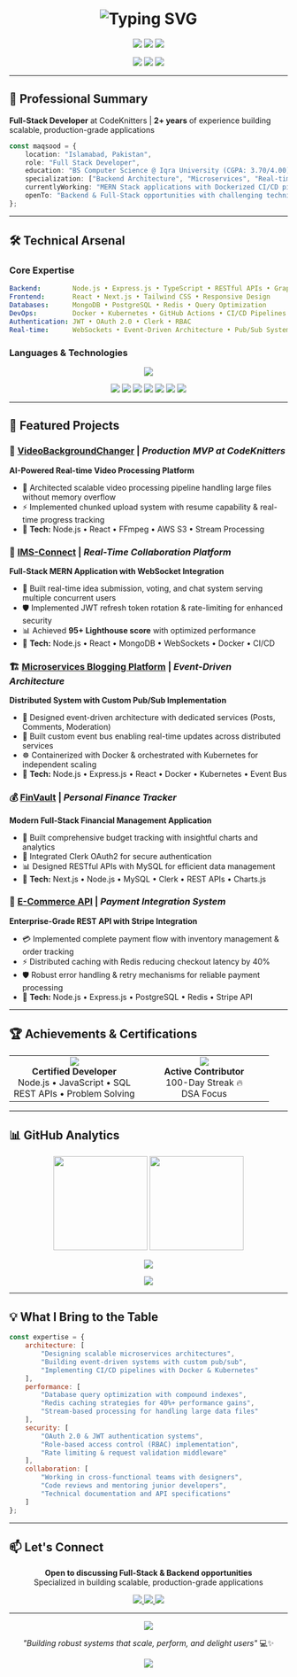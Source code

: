 <h1 align="center">
  <img src="https://readme-typing-svg.demolab.com?font=Fira+Code&size=32&duration=2800&pause=800&color=00D9FF&center=true&vCenter=true&width=600&lines=Hi+%F0%9F%91%8B+I'm+Maqsood+Ahmed;Full-Stack+Developer;Backend+Specialist;Microservices+Architect" alt="Typing SVG" />
</h1>

<p align="center">
  <img src="https://img.shields.io/badge/Focus-Backend_Development-00D9FF?style=for-the-badge" />
  <img src="https://img.shields.io/badge/Specialization-MERN_Stack-00D9FF?style=for-the-badge" />
  <img src="https://img.shields.io/badge/Currently-Full_Stack_Developer-00D9FF?style=for-the-badge" />
</p>

<p align="center">
  <a href="https://linkedin.com/in/maqsood-ahmed1"><img src="https://img.shields.io/badge/LinkedIn-Connect-0077B5?style=for-the-badge&logo=linkedin" /></a>
  <a href="mailto:dev.maqsood.1@gmail.com"><img src="https://img.shields.io/badge/Email-Contact-D14836?style=for-the-badge&logo=gmail&logoColor=white" /></a>
  <a href="https://leetcode.com/u/magsoodnasirani421"><img src="https://img.shields.io/badge/LeetCode-250+_Solved-FFA116?style=for-the-badge&logo=leetcode&logoColor=white" /></a>
</p>

---

## 💼 Professional Summary

**Full-Stack Developer** at CodeKnitters | **2+ years** of experience building scalable, production-grade applications

```typescript
const maqsood = {
    location: "Islamabad, Pakistan",
    role: "Full Stack Developer",
    education: "BS Computer Science @ Iqra University (CGPA: 3.70/4.00)",
    specialization: ["Backend Architecture", "Microservices", "Real-time Systems"],
    currentlyWorking: "MERN Stack applications with Dockerized CI/CD pipelines",
    openTo: "Backend & Full-Stack opportunities with challenging technical problems"
};
```

---

## 🛠️ Technical Arsenal

### **Core Expertise**
```yaml
Backend:        Node.js • Express.js • TypeScript • RESTful APIs • GraphQL
Frontend:       React • Next.js • Tailwind CSS • Responsive Design
Databases:      MongoDB • PostgreSQL • Redis • Query Optimization
DevOps:         Docker • Kubernetes • GitHub Actions • CI/CD Pipelines
Authentication: JWT • OAuth 2.0 • Clerk • RBAC
Real-time:      WebSockets • Event-Driven Architecture • Pub/Sub Systems
```

### **Languages & Technologies**

<p align="center">
  <img src="https://skillicons.dev/icons?i=ts,js,nodejs,express,react,nextjs,mongodb,postgres,redis,docker,kubernetes,git,github,tailwind,cpp,java,python" />
</p>

<p align="center">
  <img src="https://img.shields.io/badge/GraphQL-E10098?style=for-the-badge&logo=graphql&logoColor=white" />
  <img src="https://img.shields.io/badge/JWT-000000?style=for-the-badge&logo=jsonwebtokens&logoColor=white" />
  <img src="https://img.shields.io/badge/OAuth_2.0-4285F4?style=for-the-badge" />
  <img src="https://img.shields.io/badge/WebSockets-010101?style=for-the-badge" />
  <img src="https://img.shields.io/badge/FFmpeg-007808?style=for-the-badge&logo=ffmpeg&logoColor=white" />
  <img src="https://img.shields.io/badge/Stripe-008CDD?style=for-the-badge&logo=stripe&logoColor=white" />
  <img src="https://img.shields.io/badge/GitHub_Actions-2088FF?style=for-the-badge&logo=githubactions&logoColor=white" />
</p>

---

## 🚀 Featured Projects

### 🎥 [VideoBackgroundChanger](https://github.com/mqxod) | *Production MVP at CodeKnitters*
**AI-Powered Real-time Video Processing Platform**
- 🎯 Architected scalable video processing pipeline handling large files without memory overflow
- ⚡ Implemented chunked upload system with resume capability & real-time progress tracking
- 🔧 **Tech:** Node.js • React • FFmpeg • AWS S3 • Stream Processing

### 💬 [IMS-Connect](https://github.com/mqxod/IMS-Connect-fullstack-website) | *Real-Time Collaboration Platform*
**Full-Stack MERN Application with WebSocket Integration**
- 🎯 Built real-time idea submission, voting, and chat system serving multiple concurrent users
- 🛡️ Implemented JWT refresh token rotation & rate-limiting for enhanced security
- 📊 Achieved **95+ Lighthouse score** with optimized performance
- 🔧 **Tech:** Node.js • React • MongoDB • WebSockets • Docker • CI/CD

### 🏗️ [Microservices Blogging Platform](https://github.com/mqxod/Microservices-App) | *Event-Driven Architecture*
**Distributed System with Custom Pub/Sub Implementation**
- 🎯 Designed event-driven architecture with dedicated services (Posts, Comments, Moderation)
- 🔄 Built custom event bus enabling real-time updates across distributed services
- ☸️ Containerized with Docker & orchestrated with Kubernetes for independent scaling
- 🔧 **Tech:** Node.js • Express.js • React • Docker • Kubernetes • Event Bus

### 💰 [FinVault](https://github.com/mqxod/finvault) | *Personal Finance Tracker*
**Modern Full-Stack Financial Management Application**
- 🎯 Built comprehensive budget tracking with insightful charts and analytics
- 🔐 Integrated Clerk OAuth2 for secure authentication
- 📊 Designed RESTful APIs with MySQL for efficient data management
- 🔧 **Tech:** Next.js • Node.js • MySQL • Clerk • REST APIs • Charts.js

### 🛒 [E-Commerce API](https://github.com/mqxod) | *Payment Integration System*
**Enterprise-Grade REST API with Stripe Integration**
- 💳 Implemented complete payment flow with inventory management & order tracking
- ⚡ Distributed caching with Redis reducing checkout latency by 40%
- 🛡️ Robust error handling & retry mechanisms for reliable payment processing
- 🔧 **Tech:** Node.js • Express.js • PostgreSQL • Redis • Stripe API

---

## 🏆 Achievements & Certifications

<table align="center">
  <tr>
    <td align="center" width="50%">
      <img src="https://img.shields.io/badge/HackerRank-5_Star-00EA64?style=for-the-badge&logo=hackerrank&logoColor=white" /><br/>
      <b>Certified Developer</b><br/>
      Node.js • JavaScript • SQL<br/>
      REST APIs • Problem Solving
    </td>
    <td align="center" width="50%">
      <img src="https://img.shields.io/badge/LeetCode-250+_Problems-FFA116?style=for-the-badge&logo=leetcode&logoColor=white" /><br/>
      <b>Active Contributor</b><br/>
      100-Day Streak 🔥<br/>
      DSA Focus
    </td>
  </tr>
</table>

---

## 📊 GitHub Analytics

<p align="center">
  <img src="https://github-readme-stats.vercel.app/api?username=mqxod&show_icons=true&theme=tokyonight&hide_border=true&count_private=true&include_all_commits=true" height="170em"/>
  <img src="https://github-readme-stats.vercel.app/api/top-langs/?username=mqxod&layout=compact&theme=tokyonight&hide_border=true&langs_count=8" height="170em"/>
</p>

<p align="center">
  <img src="https://github-readme-streak-stats.herokuapp.com?user=mqxod&theme=tokyonight&hide_border=true" />
</p>

<p align="center">
  <img src="https://github-profile-trophy.vercel.app/?username=mqxod&theme=tokyonight&no-frame=true&no-bg=true&row=1&column=7" />
</p>

---

## 💡 What I Bring to the Table

```javascript
const expertise = {
    architecture: [
        "Designing scalable microservices architectures",
        "Building event-driven systems with custom pub/sub",
        "Implementing CI/CD pipelines with Docker & Kubernetes"
    ],
    performance: [
        "Database query optimization with compound indexes",
        "Redis caching strategies for 40%+ performance gains",
        "Stream-based processing for handling large data files"
    ],
    security: [
        "OAuth 2.0 & JWT authentication systems",
        "Role-based access control (RBAC) implementation",
        "Rate limiting & request validation middleware"
    ],
    collaboration: [
        "Working in cross-functional teams with designers",
        "Code reviews and mentoring junior developers",
        "Technical documentation and API specifications"
    ]
};
```

---

## 📫 Let's Connect

<p align="center">
  <b>Open to discussing Full-Stack & Backend opportunities</b><br/>
  Specialized in building scalable, production-grade applications
</p>

<p align="center">
  <a href="mailto:dev.maqsood.1@gmail.com">
    <img src="https://img.shields.io/badge/Email-dev.maqsood.1%40gmail.com-D14836?style=for-the-badge&logo=gmail&logoColor=white" />
  </a>
  <a href="https://linkedin.com/in/maqsood-ahmed1">
    <img src="https://img.shields.io/badge/LinkedIn-Maqsood_Ahmed-0077B5?style=for-the-badge&logo=linkedin" />
  </a>
  <a href="tel:+923252770421">
    <img src="https://img.shields.io/badge/Phone-%2B92_325_2770421-25D366?style=for-the-badge&logo=whatsapp&logoColor=white" />
  </a>
</p>

---

<p align="center">
  <img src="https://quotes-github-readme.vercel.app/api?type=horizontal&theme=tokyonight" />
</p>

<p align="center">
  <i>"Building robust systems that scale, perform, and delight users"</i> 💻✨
</p>

<p align="center">
  <img src="https://komarev.com/ghpvc/?username=mqxod&color=00D9FF&style=for-the-badge&label=Profile+Views" />
</p>
